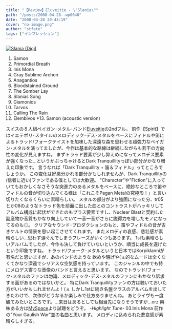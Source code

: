 ```yaml
---
title: "【Review】Eluveitie - \"Slania\""
path: "/posts/2008-04-28--wp0040"
date: "2008-04-28 20:43:19"
cover: "no-image.png"
author: "stfate"
tags: ["インプレッション"]
---
```


<a href="http://www.amazon.co.jp/gp/redirect.html%3FASIN=B00127R7FQ%26tag=stfate-22%26lcode=xm2%26cID=2025%26ccmID=165953%26location=/o/ASIN/B00127R7FQ%253FSubscriptionId=0ZZ51W51PSHKTDFA9002" target="_blank"><img src="http://ecx.images-amazon.com/images/I/21yNHNkE8qL.jpg" alt="Slania (Digi)"  /></a>
01. Samon
02. Primordial Breath
03. Inis Mona
04. Gray Sublime Archon
05. Anagantios
06. Bloodstained Ground
07. The Somber Lay
08. Slanias Song
09. Giamonios
10. Tarvos
11. Calling The Rain
12. Elembivos
*13. Samon (acoustic version)

<!--more-->
スイスの８人組ペイガン･メタル･バンド<a href="http://www.eluveitie.ch/" target="_blank">Eluveitie</a>の2ndフル。
前作【Spirit】ではイエテボリ･スタイルのメロディック･デス･メタルをベースにフィドルや笛によるトラッド/フォークテイストを加味した深遠な森を思わせる超強力なペイガン･メタルを演ってましたが、今作は基本的な路線は継続しながらも若干の方向性の変化が見えますね。
まずトラッド要素が少し抑えめになってメロデス要素が強くなった…というかぶっちゃけるとDark Tranquillityっぽい部分がかなり増えた印象です。
言うなれば「Dark Tranquillity + 笛＆フィドル」ってところでしょうか。
この変化は好悪分かれる部分かもしれませんが、Dark Tranquillityの(信者に近い)ファンである僕としては大歓迎。
"Character"や"Fiction"に入っていてもおかしくなさそうな突進力のあるメタルをベースに、絶妙なところで笛やフィドルの音が切り込んでくる様は「これこそPagan Metalの究極形！」と言い切りたくなるくらいに素晴らしい。
メタルの部分がより強固になった分、tr05とか08のようなトラッド色を前面に出した曲とのコントラストがハッキリして
アルバム構成に起伏ができたのもプラス要素ですし、Nuclear Blastと契約した副産物か音質もかなり向上していて一音一音がさらに説得力を増したモノになってるのも◎。
クリアなサウンド･プロダクションのもと、笛やフィドルの音が古きケルトの情景を思い起こさせてくれます。
またメロディの哀感、悲壮感が素晴らしい…思わず涙ぐんでしまうフレーズがいくつもあります。
1stも素晴らしいアルバムでしたが、今作も決して負けていないというか、順当に成長を遂げたという印象ですね。
トラッド/フォーク･メタルというと日本ではKorpiklanniが有名だと思いますが、あのバンドのような
飲めや騒げや(ぇ的なムードは全くなくてかなり深遠でシリアスな空気感を持っています。
このジャンルの中でも特にメロデス寄りな音像のバンドと言えると思います。
なのでトラッド/フォーク･メタルのファンは勿論、メロディック･デス･メタルのファンにもかなり訴求する面があるのではないかと。
特にDark Tranquillityファンの方は聴いておいた方がいいかもしれませんよ！(ぇ
しかし1stに続き名盤クラスのアルバムを出してきたわけで、次作がどうなるか楽しみで仕方ありませんね。
あとライヴも一度観てみたいところです。…来日はあるとしても相当先になりそうですが…orz
興味ある方は<a href="http://www.myspace.com/eluveitie" target="_blank">MySpace</a>より試聴をどうぞ。
<em>-Highlight Tune-</em>
03.Inis Mona
前作の"Your Gaulish War"並の名曲と思います。
メロディに込められた悲哀感が素晴らしすぎる。
